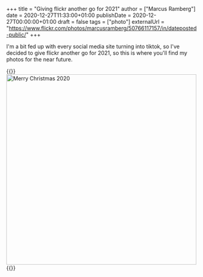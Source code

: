 +++
title = "Giving flickr another go for 2021"
author = ["Marcus Ramberg"]
date = 2020-12-27T11:33:00+01:00
publishDate = 2020-12-27T00:00:00+01:00
draft = false
tags = ["photo"]
externalUrl = "https://www.flickr.com/photos/marcusramberg/50766117157/in/dateposted-public/"
+++

I'm a bit fed up with every social media site turning into tiktok, so I've decided to give flickr another go for 2021, so this is where you'll find my photos for the near future.

{{<rawhtml>}}
<a data-flickr-embed="true" href="https://www.flickr.com/photos/marcusramberg/50766117157/in/dateposted-public/" title="Merry Christmas 2020"><img src="https://live.staticflickr.com/65535/50766117157_7b74747f29.jpg" width="500" height="500" alt="Merry Christmas 2020"></a><script async src="//embedr.flickr.com/assets/client-code.js" charset="utf-8"></script>
{{</rawhtml>}}

